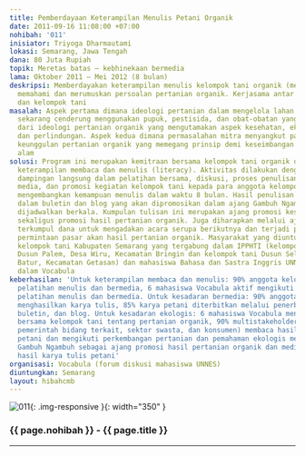 ```yaml
---
title: Pemberdayaan Keterampilan Menulis Petani Organik
date: 2011-09-16 11:08:00 +07:00
nohibah: '011'
inisiator: Triyoga Dharmautami
lokasi: Semarang, Jawa Tengah
dana: 80 Juta Rupiah
topik: Meretas batas – kebhinekaan bermedia
lama: Oktober 2011 – Mei 2012 (8 bulan)
deskripsi: Memberdayakan keterampilan menulis kelompok tani organik (menik) untuk
  memahami dan merumuskan persoalan pertanian organik. Kerjasama antar mahasiswa UNNES
  dan kelompok tani
masalah: Aspek pertama dimana ideologi pertanian dalam mengelola lahan pertanian yang
  sekarang cenderung menggunakan pupuk, pestisida, dan obat-obatan yang menyimpang
  dari ideologi pertanian organik yang mengutamakan aspek kesehatan, ekologi, keadilan,
  dan perlindungan. Aspek kedua dimana permasalahan mitra menyangkut pada penyebaran
  keunggulan pertanian organik yang memegang prinsip demi keseimbangan dan keberlanjutan
  alam
solusi: Program ini merupakan kemitraan bersama kelompok tani organik dalam pemberdayaan
  keterampilan membaca dan menulis (literacy). Aktivitas dilakukan dengan memberikan
  dampingan langsung dalam pelatihan bersama, diskusi, proses penulisan, penerbitan
  media, dan promosi kegiatan kelompok tani kepada para anggota kelompok tani untuk
  mengembangkan kemampuan menulis dalam waktu 8 bulan. Hasil penulisan akan diterbitkan
  dalam buletin dan blog yang akan dipromosikan dalam ajang Gambuh Ngambuh yang telah
  dijadwalkan berkala. Kumpulan tulisan ini merupakan ajang promosi kesadaran ekologis
  sekaligus promosi hasil pertanian organik. Juga diharapkan melalui ajang ini akan
  terkumpul dana untuk mengadakan acara serupa berikutnya dan terjadi peningkatan
  permintaan pasar akan hasil pertanian organik. Masyarakat yang diuntungkan adalah
  kelompok tani Kabupaten Semarang yang tergabung dalam IPPHTI (kelompok tani Makarti
  Dusun Palem, Desa Wiru, Kecamatan Bringin dan kelompok tani Dusun Selo Ngisor, Desa
  Batur, Kecamatan Getasan) dan mahasiswa Bahasa dan Sastra Inggris UNNES yang tergabung
  dalam Vocabula
keberhasilan: 'Untuk keterampilan membaca dan menulis: 90% anggota kelompok tani mengikuti
  pelatihan menulis dan bermedia, 6 mahasiswa Vocabula aktif mengikuti dan memfasilitasi
  pelatihan menulis dan bermedia. Untuk kesadaran bermedia: 90% anggota kelompok tani
  menghasilkan karya tulis, 85% karya petani diterbitkan melalui penerbitan buku,
  buletin, dan blog. Untuk kesadaran ekologis: 6 mahasiswa Vocabula mengikuti diskusi
  bersama kelompok tani tentang pertanian organik, 90% multistakeholder (akademisi,
  pemerintah bidang terkait, sektor swasta, dan konsumen) membaca hasil karya tulis
  petani dan mengikuti perkembangan pertanian dan pemahaman ekologis melalui agenda
  Gambuh Ngambuh sebagai ajang promosi hasil pertanian organik dan media organik (MENIK)
  hasil karya tulis petani'
organisasi: Vocabula (forum diskusi mahasiswa UNNES)
diuntungkan: Semarang
layout: hibahcmb
---
```


![011](/static/img/hibahcmb/011.png){: .img-responsive }{: width="350" }

### {{ page.nohibah }} - {{ page.title }}

---
